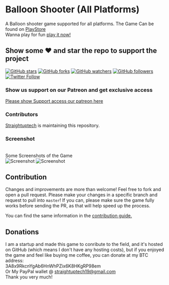 # Balloon Shooter (All Platforms)
A Balloon shooter game supported for all platforms.
The Game Can be found on <a href = "https://play.google.com/store/apps/details?id=com.thestraightuptech.balloonshooter&hl=en_IN"> PlayStore</a>
<br>
Wanna play for fun [play it now!](https://straightuptech.github.io/Balloon%20Shooter/)

## Show some :heart: and star the repo to support the project

[![GitHub stars](https://img.shields.io/github/stars/straight-up-technologies/Bow-Shooter-Game.svg?style=social&label=Star)](https://github.com/straight-up-technologies/Bow-Shooter-Game) [![GitHub forks](https://img.shields.io/github/forks/straight-up-technologies/Bow-Shooter-Game.svg?style=social&label=Fork)](https://github.com/straight-up-technologies/Bow-Shooter-Game/fork) [![GitHub watchers](https://img.shields.io/github/watchers/straight-up-technologies/Bow-Shooter-Game.svg?style=social&label=Watch)](https://github.com/straight-up-technologies/Bow-Shooter-Game) [![GitHub followers](https://img.shields.io/github/followers/straight-up-technologies.svg?style=social&label=Follow)](https://github.com/straight-up-technologies/Bow-Shooter-Game)  
[![Twitter Follow](https://img.shields.io/twitter/follow/Straightuptech7.svg?style=social)](https://twitter.com/Straightuptech7)

### Show us support on our Patreon and get exclusive access
[Please show Support access our patreon here](https://www.patreon.com/thestraighuptech)


### Contributors

[Straightuptech](https://github.com/straightuptech/)  is maintaining this repository.


### Screenshot
<br>
Some Screenshots of the Game
<br
<img src="https://lh3.googleusercontent.com/ne0_r4J1PEVY_DZEzn__PQ_7fwcWHorK88vO_oKIlVTqva4mnu9vcVD31XmgqGoOg4E=w1280-h562-rw" alt="Screenshot"/>
<img src="https://lh3.googleusercontent.com/XVeaR9gvp1v2zuQgsCdt28nMVNluBz7M-D3tG_3ymwqJnsf24Sx5oBpM-AsaEN8swA=w1280-h562-rw" alt="Screenshot"/>
<img src="https://lh3.googleusercontent.com/5WYXfK2BaVwTh4BfLvVyaUwjq_vElQ0-Ng4Qi_nHitZCZfZyANKKslN-0ee_THQs44M=w1280-h562-rw" alt="Screenshot"/>

## Contribution
Changes and improvements are more than welcome! Feel free to fork and open a pull request. Please make your changes in a specific branch and request to pull into `master`! If you can, please make sure the game fully works before sending the PR, as that will help speed up the process.

You can find the same information in the [contribution guide.](https://github.com/straight-up-technologies/Bow-Shooter-Game/blob/master/CONTRIBUTION.MD)


## Donations
I am a startup and made this game to conribute to the field, and it's hosted on GitHub (which means I don't have any hosting costs), 
but if you enjoyed the game and feel like buying me coffee, you can donate at my BTC address: 
<br>
3A8x9RkcnYgAb6HnWhPZix6K8HKgRP98em
<br>
Or My PayPal wallet @ straightuptech19@gmail.com
<br>
Thank you very much!
